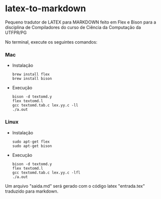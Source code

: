 # latex-to-markdown
Pequeno tradutor de LATEX para MARKDOWN feito em Flex e Bison para a disciplina de Compiladores do curso de Ciência da Computação da UTFPR/PG

No terminal, execute os seguintes comandos:

### Mac

* Instalação

      brew install flex
      brew install bison
      
* Execução
      
      bison -d textomd.y
      flex textomd.l
      gcc textomd.tab.c lex.yy.c -ll
      ./a.out

### Linux

* Instalação

      sudo apt-get flex
      sudo apt-get bison
      
* Execução
      
      bison -d textomd.y
      flex textomd.l
      gcc textomd.tab.c lex.yy.c -lfl
      ./a.out

Um arquivo "saida.md" será gerado com o código latex "entrada.tex" traduzido para markdown.
